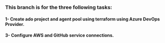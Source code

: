 ### This branch is for the three following tasks:
#### 1- Create ado project and agent pool using terraform using Azure DevOps Provider.
#### 3- Configure AWS and GitHub service connections.

